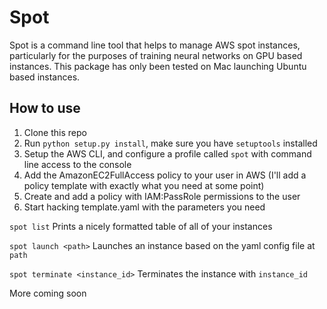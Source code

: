 # Spot
Spot is a command line tool that helps to manage AWS spot instances, particularly for the purposes of training neural networks on GPU based instances. This package has only been tested on Mac launching Ubuntu based instances.

## How to use
1. Clone this repo
2. Run `python setup.py install`, make sure you have `setuptools` installed
3. Setup the AWS CLI, and configure a profile called `spot` with command line access to the console
4. Add the AmazonEC2FullAccess policy to your user in AWS (I'll add a policy template with exactly what you need at some point)
5. Create and add a policy with IAM:PassRole permissions to the user
6. Start hacking template.yaml with the parameters you need

```spot list```
Prints a nicely formatted table of all of your instances

```spot launch <path>```
Launches an instance based on the yaml config file at `path`

```spot terminate <instance_id>```
Terminates the instance with `instance_id`

More coming soon
